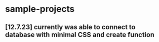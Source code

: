 # sample-projects

<h2>[12.7.23] currently was able to connect to database with minimal CSS and create function</h2>

